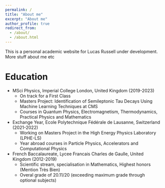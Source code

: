 ```yaml
---
permalink: /
title: "About me"
excerpt: "About me"
author_profile: true
redirect_from: 
  - /about/
  - /about.html
---
```




This is a personal academic website for Lucas Russell under development. More stuff about me etc

Education
======
* MSci Physics, Imperial College London, United Kingdom (2019-2023)
  * On track for a First Class
  * Masters Project: Identification of Semileptonic Tau Decays Using Machine Learning Techniques at CMS
  * Courses in Quantum Physics, Electromagnetism, Thermodynamics, Practical Physics and Mathematics
* Exchange Year, Ecole Polytechnique F&eacute;d&eacute;rale de Lausanne, Switzerland (2021-2022)
  * Working on Masters Project in the High Energy Physics Laboratory (LPHE-LS)
  * Year abroad courses in Particle Physics, Accelerators and Computational Physics
* French Baccalaureate, Lycee Francais Charles de Gaulle, United Kingdom (2012-2019)
  * Scientific stream, specialisation in Mathematics, Highest honors (Mention Tr&egrave;s Bien)
  * Overal grade of 20.11/20 (exceeding maximum grade through optional subjects)
